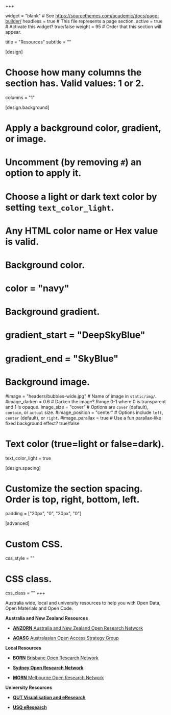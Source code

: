 +++

widget = "blank"  # See https://sourcethemes.com/academic/docs/page-builder/
headless = true  # This file represents a page section.
active = true  # Activate this widget? true/false
weight = 95  # Order that this section will appear.

title = "Resources"
subtitle = ""

[design]
  # Choose how many columns the section has. Valid values: 1 or 2.
  columns = "1"

[design.background]
  # Apply a background color, gradient, or image.
  #   Uncomment (by removing `#`) an option to apply it.
  #   Choose a light or dark text color by setting `text_color_light`.
  #   Any HTML color name or Hex value is valid.

  # Background color.
  # color = "navy"
  
  # Background gradient.
  # gradient_start = "DeepSkyBlue"
  # gradient_end = "SkyBlue"
  
  # Background image.
  #image = "headers/bubbles-wide.jpg"  # Name of image in `static/img/`.
  #image_darken = 0.6  # Darken the image? Range 0-1 where 0 is transparent and 1 is opaque.
  image_size = "cover"  #  Options are `cover` (default), `contain`, or `actual` size.
  #image_position = "center"  # Options include `left`, `center` (default), or `right`.
  #image_parallax = true  # Use a fun parallax-like fixed background effect? true/false

  # Text color (true=light or false=dark).
  text_color_light = true

[design.spacing]
  # Customize the section spacing. Order is top, right, bottom, left.
  padding = ["20px", "0", "20px", "0"]

[advanced]
 # Custom CSS. 
 css_style = ""
 
 # CSS class.
 css_class = ""
+++

Australia wide, local and university resources to help you with Open Data, Open Materials and Open Code.

**Australia and New Zealand Resources**

- [**ANZORN** Australia and New Zealand Open Research Network](https://www.anzopenresearch.org)

- [**AOASG** Australasian Open Access Strategy Group](https://aoasg.org.au/)

**Local Resources**

- [**BORN** Brisbane Open Research Network](https://born.netlify.com)

- [**Sydney Open Research Network**](https://sydneyopenresearch.org)

- [**MORN** Melbourne Open Research Network](https://morn.netlify.com)

**University Resources**

- [**QUT Visualisation and eResearch**](https://research.qut.edu.au/viser/)

- [**USQ eResearch**](https://www.usq.edu.au/current-students/academic/higher-degree-by-research-students/conducting-research/eresearch)

